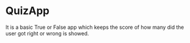 # QuizApp
It is a basic True or False app which keeps the score of how many did the user got right or wrong is showed.
